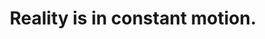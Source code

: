 ---
title: Reality is in constant motion.
tags: motion tmwt truth inspection mindfulness
star: true
---